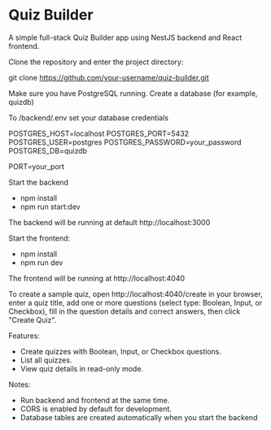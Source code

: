 # Quiz Builder

A simple full-stack Quiz Builder app using NestJS backend and React frontend.

Clone the repository and enter the project directory:

git clone https://github.com/your-username/quiz-builder.git

Make sure you have PostgreSQL running. Create a database (for example, quizdb)

To /backend/.env set your database credentials

POSTGRES_HOST=localhost
POSTGRES_PORT=5432
POSTGRES_USER=postgres
POSTGRES_PASSWORD=your_password
POSTGRES_DB=quizdb

PORT=your_port

Start the backend

- npm install
- npm run start:dev

The backend will be running at default http://localhost:3000

Start the frontend:

- npm install
- npm run dev

The frontend will be running at http://localhost:4040

To create a sample quiz, open http://localhost:4040/create in your browser, enter a quiz title, add one or more questions (select type: Boolean, Input, or Checkbox), fill in the question details and correct answers, then click "Create Quiz".

Features:

- Create quizzes with Boolean, Input, or Checkbox questions.
- List all quizzes.
- View quiz details in read-only mode.

Notes:

- Run backend and frontend at the same time.
- CORS is enabled by default for development.
- Database tables are created automatically when you start the backend
